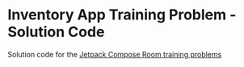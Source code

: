 Inventory App Training Problem - Solution Code
==================================

Solution code for the [Jetpack Compose Room training problems](https://developer.android.com/courses/pathways/android-basics-compose-unit-6-pathway-2)
